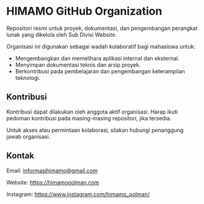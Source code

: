 # HIMAMO GitHub Organization

Repositori resmi untuk proyek, dokumentasi, dan pengembangan perangkat lunak yang dikelola oleh Sub Divisi Website.

Organisasi ini digunakan sebagai wadah kolaboratif bagi mahasiswa untuk:

- Mengembangkan dan memelihara aplikasi internal dan eksternal.
- Menyimpan dokumentasi teknis dan arsip proyek.
- Berkontribusi pada pembelajaran dan pengembangan keterampilan teknologi.

## Kontribusi

Kontribusi dapat dilakukan oleh anggota aktif organisasi. Harap ikuti pedoman kontribusi pada masing-masing repositori, jika tersedia.

Untuk akses atau permintaan kolaborasi, silakan hubungi penanggung jawab organisasi.

## Kontak

Email: informasihimamo@gmail.com

Website: https://himamopolman.com

Instagram: https://www.instagram.com/himamo_polman/
